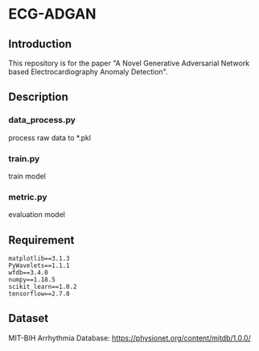 # ECG-ADGAN

## Introduction
This repository is for the paper "A Novel Generative Adversarial Network based Electrocardiography Anomaly Detection".

## Description
### data_process.py
process raw data to *.pkl
### train.py
train model
### metric.py
evaluation model

## Requirement
```
matplotlib==3.1.3
PyWavelets==1.1.1
wfdb==3.4.0
numpy==1.18.5
scikit_learn==1.0.2
tensorflow==2.7.0
```

## Dataset
MIT-BIH Arrhythmia Database: https://physionet.org/content/mitdb/1.0.0/
